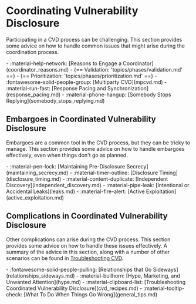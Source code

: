 # Coordinating Vulnerability Disclosure

Participating in a CVD process can be challenging.
This section provides some advice on how to handle common issues that might arise during the coordination process.

<div class="grid cards" markdown>
- :material-help-network: [Reasons to Engage a Coordinator](coordinator_reasons.md)
- {== Validation: 'topics/phases/validation.md' ==}
- {== Prioritization: 'topics/phases/prioritization.md' ==}
- :fontawesome-solid-people-group: [Multiparty CVD](mpcvd.md)
- :material-run-fast: [Response Pacing and Synchronization](response_pacing.md)
- :material-phone-hangup: [Somebody Stops Replying](somebody_stops_replying.md)
</div>

## Embargoes in Coordinated Vulnerability Disclosure

Embargoes are a common tool in the CVD process, but they can be tricky to manage.
This section provides some advice on how to handle embargoes effectively, even when things don't go as planned.

<div class="grid cards" markdown>
- :material-pen-lock: [Maintaining Pre-Disclosure Secrecy](maintaining_secrecy.md)
- :material-timer-outline: [Disclosure Timing](disclosure_timing.md)
- :material-content-duplicate: [Independent Discovery](independent_discovery.md)
- :material-pipe-leak: [Intentional or Accidental Leaks](leaks.md)
- :material-fire-alert: [Active Exploitation](active_exploitation.md)
</div>



## Complications in Coordinated Vulnerability Disclosure

Other complications can arise during the CVD process.
This section provides some advice on how to handle these issues effectively.
A summary of the advice in this section, along with a number of other scenarios can be found in [Troubleshooting CVD](../cvd_recipes.md).

<div class="grid cards" markdown>
- :fontawesome-solid-people-pulling: [Relationships that Go Sideways](relationships_sideways.md)
- :material-bullhorn: [Hype, Marketing, and Unwanted Attention](hype.md)
- :material-clipboard-list: [Troubleshooting Coordinated Vulnerability Disclosure](cvd_recipes.md)
- :material-tooltip-check: [What To Do When Things Go Wrong](general_tips.md)
</div>

